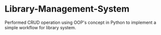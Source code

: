 # Library-Management-System
Performed CRUD operation using OOP's concept in Python to implement a simple workflow for library system.
